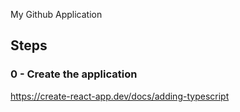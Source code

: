 My Github Application

## Steps

### 0 - Create the application
https://create-react-app.dev/docs/adding-typescript

